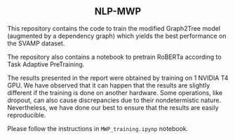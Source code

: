 <h2 align="center">
  NLP-MWP
</h2>

This repository contains the code to train the modified Graph2Tree model (augmented by a dependency graph) which yields the best performance on the SVAMP dataset.

The repository also contains a notebook to pretrain RoBERTa according to Task Adaptive PreTraining.

The results presented in the report were obtained by training on 1 NVIDIA T4 GPU. We have observed that it can happen that the results are slightly different if the training is done on another hardware. Some operations, like dropout, can also cause discrepancies due to their nondetermistic nature. Nevertheless, we have done our best to ensure that the results are easily reproducible.

Please follow the instructions in `MWP_training.ipynp` notebook.